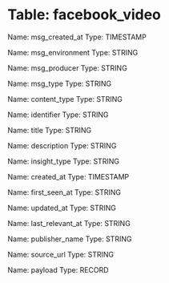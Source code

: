 Table: facebook_video
=====================

Name: msg_created_at
Type: TIMESTAMP

Name: msg_environment
Type: STRING

Name: msg_producer
Type: STRING

Name: msg_type
Type: STRING

Name: content_type
Type: STRING

Name: identifier
Type: STRING

Name: title
Type: STRING

Name: description
Type: STRING

Name: insight_type
Type: STRING

Name: created_at
Type: TIMESTAMP

Name: first_seen_at
Type: STRING

Name: updated_at
Type: STRING

Name: last_relevant_at
Type: STRING

Name: publisher_name
Type: STRING

Name: source_url
Type: STRING

Name: payload
Type: RECORD

